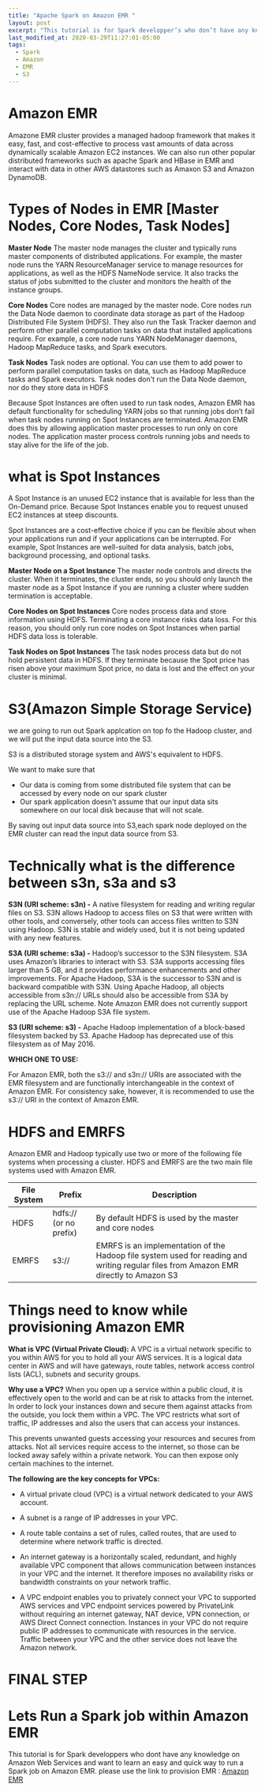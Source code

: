 ```yaml
---
title: "Apache Spark on Amazon EMR "
layout: post
excerpt: "This tutorial is for Spark developper’s who don’t have any knowledge on Amazon Web Services and want to learn an easy and quick way to run a Spark job on Amazon EMR."
last_modified_at: 2020-03-29T11:27:01-05:00
tags:
  - Spark
  - Amazon
  - EMR
  - S3
---
```

# Amazon EMR
Amazone EMR cluster provides a managed hadoop framework that makes it easy, fast, and cost-effective to process vast amounts of data across dynamically scalable Amazon EC2 instances.
We can also run other popular distributed frameworks such as apache Spark and HBase in EMR and interact with data in other AWS datastores such as Amaxon S3 and Amazon DynamoDB.

# Types of Nodes in EMR [Master Nodes, Core Nodes, Task Nodes]
**Master Node**
The master node manages the cluster and typically runs master components of distributed applications. For example, the master node runs the YARN ResourceManager service to manage resources for applications, as well as the HDFS NameNode service. It also tracks the status of jobs submitted to the cluster and monitors the health of the instance groups.

**Core Nodes**
Core nodes are managed by the master node. Core nodes run the Data Node daemon to coordinate data storage as part of the Hadoop Distributed File System (HDFS). They also run the Task Tracker daemon and perform other parallel computation tasks on data that installed applications require. For example, a core node runs YARN NodeManager daemons, Hadoop MapReduce tasks, and Spark executors.

**Task Nodes**
Task nodes are optional. You can use them to add power to perform parallel computation tasks on data, such as Hadoop MapReduce tasks and Spark executors. Task nodes don't run the Data Node daemon, nor do they store data in HDFS

Because Spot Instances are often used to run task nodes, Amazon EMR has default functionality for scheduling YARN jobs so that running jobs don’t fail when task nodes running on Spot Instances are terminated. Amazon EMR does this by allowing application master processes to run only on core nodes. The application master process controls running jobs and needs to stay alive for the life of the job.

# what is Spot Instances
A Spot Instance is an unused EC2 instance that is available for less than the On-Demand price. Because Spot Instances enable you to request unused EC2 instances at steep discounts.

Spot Instances are a cost-effective choice if you can be flexible about when your applications run and if your applications can be interrupted. For example, Spot Instances are well-suited for data analysis, batch jobs, background processing, and optional tasks.

**Master Node on a Spot Instance**
The master node controls and directs the cluster. When it terminates, the cluster ends, so you should only launch the master node as a Spot Instance if you are running a cluster where sudden termination is acceptable.

**Core Nodes on Spot Instances**
Core nodes process data and store information using HDFS. Terminating a core instance risks data loss. For this reason, you should only run core nodes on Spot Instances when partial HDFS data loss is tolerable.

**Task Nodes on Spot Instances**
The task nodes process data but do not hold persistent data in HDFS. If they terminate because the Spot price has risen above your maximum Spot price, no data is lost and the effect on your cluster is minimal.

# S3(Amazon Simple Storage Service)
we are going to run out Spark applcation on top fo the Hadoop cluster, and we will put the input data source into the S3.

S3 is a distributed storage system and AWS's equivalent to HDFS.

We want to make sure that
- Our data is coming from some distributed file system that can be accessed by every node on our spark cluster
- Our spark application doesn't assume that our input data sits somewhere on our local disk because that will not scale.

By saving out input data source into S3,each spark node deployed on the EMR cluster can read the input data source from S3.

# Technically what is the difference between s3n, s3a and s3
**S3N (URI scheme: s3n) -** A native filesystem for reading and writing regular files on S3. S3N allows Hadoop to access files on S3 that were written with other tools, and conversely, other tools can access files written to S3N using Hadoop. S3N is stable and widely used, but it is not being updated with any new features.

**S3A (URI scheme: s3a) -** Hadoop’s successor to the S3N filesystem. S3A uses Amazon’s libraries to interact with S3. S3A supports accessing files larger than 5 GB, and it provides performance enhancements and other improvements. For Apache Hadoop, S3A is the successor to S3N and is backward compatible with S3N. Using Apache Hadoop, all objects accessible from s3n:// URLs should also be accessible from S3A by replacing the URL scheme.
Note
Amazon EMR does not currently support use of the Apache Hadoop S3A file system.

**S3 (URI scheme: s3) -** Apache Hadoop implementation of a block-based filesystem backed by S3. Apache Hadoop has deprecated use of this filesystem as of May 2016.

**WHICH ONE TO USE:**

For Amazon EMR, both the s3:// and s3n:// URIs are associated with the EMR filesystem and are functionally interchangeable in the context of Amazon EMR. For consistency sake, however, it is recommended to use the s3:// URI in the context of Amazon EMR.

# HDFS and EMRFS
Amazon EMR and Hadoop typically use two or more of the following file systems when processing a cluster. HDFS and EMRFS are the two main file systems used with Amazon EMR.

| File System  |Prefix  | Description  |
| ------------ | ------------ | ------------ |
|  HDFS |  hdfs:// (or no prefix) | By default HDFS is used by the master and core nodes |
|  EMRFS |  s3:// | EMRFS is an implementation of the Hadoop file system used for reading and writing regular files from Amazon EMR directly to Amazon S3  |

# Things need to know while provisioning Amazon EMR
**What is VPC (Virtual Private Cloud):**
A VPC is a virtual network specific to you within AWS for you to hold all your AWS services. It is a logical data center in AWS and will have gateways, route tables, network access control lists (ACL), subnets and security groups.

**Why use a VPC?**
When you open up a service within a public cloud, it is effectively open to the world and can be at risk to attacks from the internet. In order to lock your instances down and secure them against attacks from the outside, you lock them within a VPC. The VPC restricts what sort of traffic, IP addresses and also the users that can access your instances.

This prevents unwanted guests accessing your resources and secures from attacks. Not all services require access to the internet, so those can be locked away safely within a private network. You can then expose only certain machines to the internet.

**The following are the key concepts for VPCs:**
- A virtual private cloud (VPC) is a virtual network dedicated to your AWS account.

- A subnet is a range of IP addresses in your VPC.

- A route table contains a set of rules, called routes, that are used to determine where network traffic is directed.

- An internet gateway is a horizontally scaled, redundant, and highly available VPC component that allows communication between instances in your VPC and the internet. It therefore imposes no availability risks or bandwidth constraints on your network traffic.

- A VPC endpoint enables you to privately connect your VPC to supported AWS services and VPC endpoint services powered by PrivateLink without requiring an internet gateway, NAT device, VPN connection, or AWS Direct Connect connection. Instances in your VPC do not require public IP addresses to communicate with resources in the service. Traffic between your VPC and the other service does not leave the Amazon network.


# FINAL STEP

# Lets Run a Spark job within Amazon EMR
This tutorial is for Spark developpers who dont have any knowledge on Amazon Web Services and want to learn an easy and quick way to run a Spark job on Amazon EMR.
please use the link to provision EMR : [Amazon EMR](https://medium.com/@lllsong/create-emr-and-run-spark-zeppelin-notebook-on-aws-ce7084e46045 "Amazon EMR")




